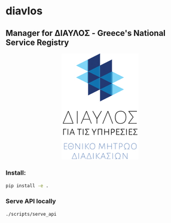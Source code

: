 # diavlos

## Manager for ΔΙΑΥΛΟΣ - Greece's National Service Registry

<p align="center"> <img src="resources/logo.jpg?raw=true"/> </p>

### Install:
```bash
pip install -e .
```
### Serve API locally
```bash
./scripts/serve_api
```
